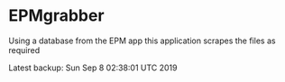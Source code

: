 # EPMgrabber
Using a database from the EPM app this application scrapes the files as required


Latest backup: Sun Sep 8 02:38:01 UTC 2019
